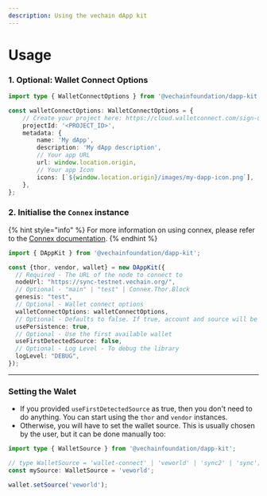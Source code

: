 ```yaml
---
description: Using the vechain dApp kit
---
```


# Usage

### 1. Optional: Wallet Connect Options

```typescript
import type { WalletConnectOptions } from '@vechainfoundation/dapp-kit';

const walletConnectOptions: WalletConnectOptions = {
    // Create your project here: https://cloud.walletconnect.com/sign-up
    projectId: '<PROJECT_ID>', 
    metadata: {
        name: 'My dApp',
        description: 'My dApp description',
        // Your app URL
        url: window.location.origin, 
        // Your app Icon
        icons: [`${window.location.origin}/images/my-dapp-icon.png`], 
    },
};
```

### 2. Initialise the `Connex` instance

{% hint style="info" %}
For more information on using connex, please refer to the [Connex documentation](../../connex/api-specification.md).
{% endhint %}

```typescript
import { DAppKit } from '@vechainfoundation/dapp-kit';

const {thor, vendor, wallet} = new DAppKit({
  // Required - The URL of the node to connect to
  nodeUrl: "https://sync-testnet.vechain.org/", 
  // Optional - "main" | "test" | Connex.Thor.Block
  genesis: "test", 
  // Optional - Wallet connect options
  walletConnectOptions: walletConnectOptions, 
  // Optional - Defaults to false. If true, account and source will be persisted in local storage
  usePersistence: true, 
  // Optional - Use the first available wallet
  useFirstDetectedSource: false,
  // Optional - Log Level - To debug the library
  logLevel: "DEBUG",
});
```



***

### Setting the Walet

* If you provided `useFirstDetectedSource` as true, then you don't need to do anything. You can start using the `thor` and `vendor` instances.
* Otherwise, you will have to set the wallet source. This is usually chosen by the user, but it can be done manually too:

```typescript
import type { WalletSource } from '@vechainfoundation/dapp-kit';

// type WalletSource = 'wallet-connect' | 'veworld' | 'sync2' | 'sync';
const mySource: WalletSource = 'veworld';

wallet.setSource('veworld');
```
